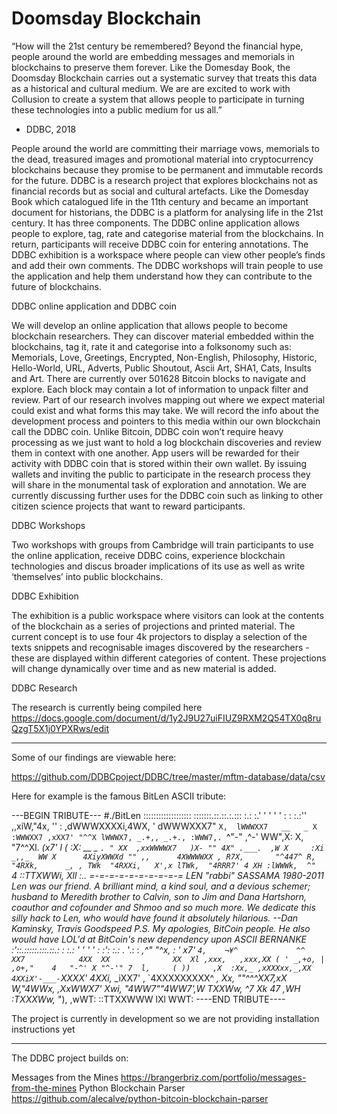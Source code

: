 # Doomsday Blockchain

“How will the 21st century be remembered? Beyond the financial hype, people around the world are embedding messages and memorials in blockchains to preserve them forever. Like the Domesday Book, the Doomsday Blockchain carries out a systematic survey that treats this data as a historical and cultural medium. We are are excited to work with Collusion to create a system that allows people to participate in turning these technologies into a public medium for us all.”  

- DDBC, 2018


People around the world are committing their marriage vows, memorials to the dead, treasured images and promotional material into cryptocurrency blockchains because they promise to be permanent and immutable records for the future. DDBC is a research project that explores blockchains not as financial records but as social and cultural artefacts. Like the Domesday Book which catalogued life in the 11th century and became an important document for historians, the DDBC is a platform for analysing life in the 21st century. It has three components. The DDBC online application allows people to explore, tag, rate and categorise material from the blockchains. In return, participants will receive DDBC coin for entering annotations. The DDBC exhibition is a workspace where people can view other people’s finds and add their own comments. The DDBC workshops will train people to use the application and help them understand how they can contribute to the future of blockchains.

DDBC online application and DDBC coin

We will develop an online application that allows people to become blockchain researchers. They can discover material embedded within the blockchains, tag it, rate it and categorise into a folksonomy such as: Memorials, Love, Greetings, Encrypted, Non-English, Philosophy, Historic, Hello-World, URL, Adverts, Public Shoutout, Ascii Art, SHA1, Cats, Insults and Art. There are currently over 501628 Bitcoin blocks to navigate and explore. Each block may contain a lot of information to unpack filter and review. Part of our research involves mapping out where we expect material could exist and what forms this may take. We will record the info about the development process and pointers to this media within our own blockchain call the DDBC coin. Unlike Bitcoin, DDBC coin won’t require heavy processing as we just want to hold a log blockchain discoveries and review them in context with one another. App users will be rewarded for their activity with DDBC coin that is stored within their own wallet. By issuing wallets and inviting the public to participate in the research process they will share in the monumental task of exploration and annotation. We are currently discussing further uses for the DDBC coin such as linking to other citizen science projects that want to reward participants.

DDBC Workshops

Two workshops with groups from Cambridge will train participants to use the online application, receive DDBC coins, experience blockchain technologies and discus broader implications of its use as well as write ‘themselves’ into public blockchains. 


DDBC Exhibition

The exhibition is a public workspace where visitors can look at the contents of the blockchain as a series of projections and printed material. The current concept is to use four 4k projectors to display a selection of the texts snippets and recognisable images discovered by the researchers - these are displayed within different categories of content. These projections will change dynamically over time and as new material is added. 

DDBC Research

The research is currently being compiled here https://docs.google.com/document/d/1y2J9U27uiFIUZ9RXM2Q54TX0q8ruQzgT5X1j0YPXRws/edit

-------
Some of our findings are viewable here:

https://github.com/DDBCpoject/DDBC/tree/master/mftm-database/data/csv

Here for example is the famous BitLen ASCII tribute: 

---BEGIN TRIBUTE--- #./BitLen           ::::::::::::::::::: :::::::.::.::.:.::: :.: :.' ' ' ' ' : : :.:'' ,,xiW,"4x, '' :  ,dWWWXXXXi,4WX,  ' dWWWXXX7"     `X,  lWWWXX7   __   _ X :WWWXX7 ,xXX7' "^^X lWWWX7, _.+,, _.+., :WWW7,. `^"-" ,^-'   WW",X:        X,    "7^^Xl.    _(_x7'   l ( :X:       __ _  `. " XX  ,xxWWWWX7   )X- "" 4X" .___.  ,W X     :Xi  _,,_  WW X      4XiyXWWXd "" ,,      4XWWWWXX , R7X,       "^447^ R, "4RXk,      _, , TWk  "4RXXi,   X',x lTWk,  "4RRR7' 4 XH :lWWWk,  ^"     `4  ::TTXWWi,_  Xll :.. =-=-=-=-=-=-=-=-=-= LEN "rabbi" SASSAMA      1980-2011      Len was our friend. A brilliant mind,   a kind soul, and    a devious schemer;  husband to Meredith brother to Calvin,  son to Jim and      Dana Hartshorn,     coauthor and        cofounder and       Shmoo and so much   more.  We dedicate  this silly hack to  Len, who would have found it absolutely hilarious.          --Dan Kaminsky,     Travis Goodspeed    P.S.  My apologies, BitCoin people.  He also would have     LOL'd at BitCoin's  new dependency upon    ASCII BERNANKE   :'::.:::::.:::.::.: : :.: ' ' ' ' : :': :.:     _.__    '.: :   _,^"   "^x,   : '  x7'        `4,    ¬¥^             ^^  XX7            4XX  XX              XX  Xl ,xxx,   ,xxx,XX ( ' _,+o, | ,o+,"    4   "-^' X "^-'" 7  l,     ( ))     ,X  :Xx,_ ,xXXXxx,_,XX   4XXiX'-___-`XXXX'    4XXi,_   _iXX7'    , `4XXXXXXXXX^ _,   Xx,  ""^^^XX7,xX  W,"4WWx,_ _,XxWWX7' Xwi, "4WW7""4WW7',W TXXWw, ^7 Xk 47 ,WH :TXXXWw,_ "), ,wWT: ::TTXXWWW lXl WWT:  ----END TRIBUTE---- 


The project is currently in development so we are not providing installation instructions yet 

------------

The DDBC project builds on:

Messages from the Mines https://brangerbriz.com/portfolio/messages-from-the-mines
Python Blockchain Parser https://github.com/alecalve/python-bitcoin-blockchain-parser
